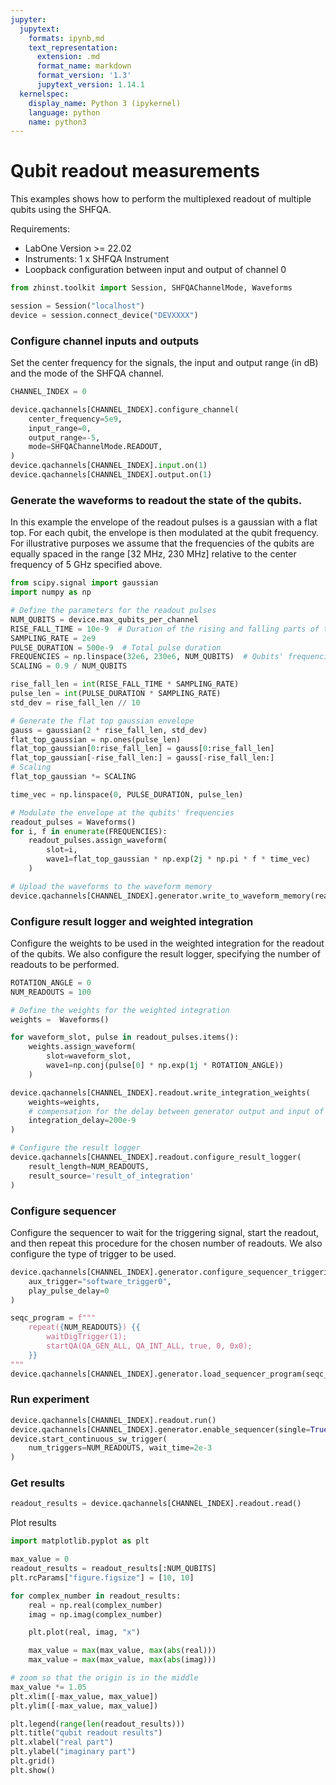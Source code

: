 ```yaml
---
jupyter:
  jupytext:
    formats: ipynb,md
    text_representation:
      extension: .md
      format_name: markdown
      format_version: '1.3'
      jupytext_version: 1.14.1
  kernelspec:
    display_name: Python 3 (ipykernel)
    language: python
    name: python3
---
```


# Qubit readout measurements

This examples shows how to perform the multiplexed readout of multiple qubits using the SHFQA.

Requirements:

* LabOne Version >= 22.02
* Instruments:
    1 x SHFQA Instrument
* Loopback configuration between input and output of channel 0

```python
from zhinst.toolkit import Session, SHFQAChannelMode, Waveforms

session = Session("localhost")
device = session.connect_device("DEVXXXX")
```

### Configure channel inputs and outputs
Set the center frequency for the signals, the input and output range (in dB) and the mode of the SHFQA channel.

```python
CHANNEL_INDEX = 0

device.qachannels[CHANNEL_INDEX].configure_channel(
    center_frequency=5e9,
    input_range=0,
    output_range=-5,
    mode=SHFQAChannelMode.READOUT,
)
device.qachannels[CHANNEL_INDEX].input.on(1)
device.qachannels[CHANNEL_INDEX].output.on(1)
```

### Generate the waveforms to readout the state of the qubits.
In this example the envelope of the readout pulses is a gaussian with a flat top. For each qubit, the envelope is then modulated at the qubit frequency. For illustrative purposes we assume that the frequencies of the qubits are equally spaced in the range [32 MHz, 230 MHz] relative to the center frequency of 5 GHz specified above.

```python
from scipy.signal import gaussian
import numpy as np

# Define the parameters for the readout pulses
NUM_QUBITS = device.max_qubits_per_channel
RISE_FALL_TIME = 10e-9  # Duration of the rising and falling parts of the pulse
SAMPLING_RATE = 2e9
PULSE_DURATION = 500e-9  # Total pulse duration
FREQUENCIES = np.linspace(32e6, 230e6, NUM_QUBITS)  # Qubits' frequencies
SCALING = 0.9 / NUM_QUBITS

rise_fall_len = int(RISE_FALL_TIME * SAMPLING_RATE)
pulse_len = int(PULSE_DURATION * SAMPLING_RATE)
std_dev = rise_fall_len // 10

# Generate the flat top gaussian envelope
gauss = gaussian(2 * rise_fall_len, std_dev)
flat_top_gaussian = np.ones(pulse_len)
flat_top_gaussian[0:rise_fall_len] = gauss[0:rise_fall_len]
flat_top_gaussian[-rise_fall_len:] = gauss[-rise_fall_len:]
# Scaling
flat_top_gaussian *= SCALING

time_vec = np.linspace(0, PULSE_DURATION, pulse_len)

# Modulate the envelope at the qubits' frequencies
readout_pulses = Waveforms()
for i, f in enumerate(FREQUENCIES):
    readout_pulses.assign_waveform(
        slot=i,
        wave1=flat_top_gaussian * np.exp(2j * np.pi * f * time_vec)
    )

# Upload the waveforms to the waveform memory
device.qachannels[CHANNEL_INDEX].generator.write_to_waveform_memory(readout_pulses)
```

### Configure result logger and weighted integration
Configure the weights to be used in the weighted integration for the readout of the qubits. We also configure the result logger, specifying the number of readouts to be performed.

```python
ROTATION_ANGLE = 0
NUM_READOUTS = 100

# Define the weights for the weighted integration
weights =  Waveforms()

for waveform_slot, pulse in readout_pulses.items():
    weights.assign_waveform(
        slot=waveform_slot,
        wave1=np.conj(pulse[0] * np.exp(1j * ROTATION_ANGLE))
    )

device.qachannels[CHANNEL_INDEX].readout.write_integration_weights(
    weights=weights,
    # compensation for the delay between generator output and input of the integration unit
    integration_delay=200e-9
)

# Configure the result logger
device.qachannels[CHANNEL_INDEX].readout.configure_result_logger(
    result_length=NUM_READOUTS,
    result_source='result_of_integration'
)
```

### Configure sequencer
Configure the sequencer to wait for the triggering signal, start the readout, and then repeat this procedure for the chosen number of readouts. We also configure the type of trigger to be used.

```python
device.qachannels[CHANNEL_INDEX].generator.configure_sequencer_triggering(
    aux_trigger="software_trigger0",
    play_pulse_delay=0
)
```

```python
seqc_program = f"""
    repeat({NUM_READOUTS}) {{
        waitDigTrigger(1);
        startQA(QA_GEN_ALL, QA_INT_ALL, true, 0, 0x0);
    }}
"""
device.qachannels[CHANNEL_INDEX].generator.load_sequencer_program(seqc_program)
```

### Run experiment

```python
device.qachannels[CHANNEL_INDEX].readout.run()
device.qachannels[CHANNEL_INDEX].generator.enable_sequencer(single=True)
device.start_continuous_sw_trigger(
    num_triggers=NUM_READOUTS, wait_time=2e-3
)
```

### Get results

```python
readout_results = device.qachannels[CHANNEL_INDEX].readout.read()
```

Plot results

```python
import matplotlib.pyplot as plt

max_value = 0
readout_results = readout_results[:NUM_QUBITS]
plt.rcParams["figure.figsize"] = [10, 10]

for complex_number in readout_results:
    real = np.real(complex_number)
    imag = np.imag(complex_number)

    plt.plot(real, imag, "x")

    max_value = max(max_value, max(abs(real)))
    max_value = max(max_value, max(abs(imag)))

# zoom so that the origin is in the middle
max_value *= 1.05
plt.xlim([-max_value, max_value])
plt.ylim([-max_value, max_value])

plt.legend(range(len(readout_results)))
plt.title("qubit readout results")
plt.xlabel("real part")
plt.ylabel("imaginary part")
plt.grid()
plt.show()
```
